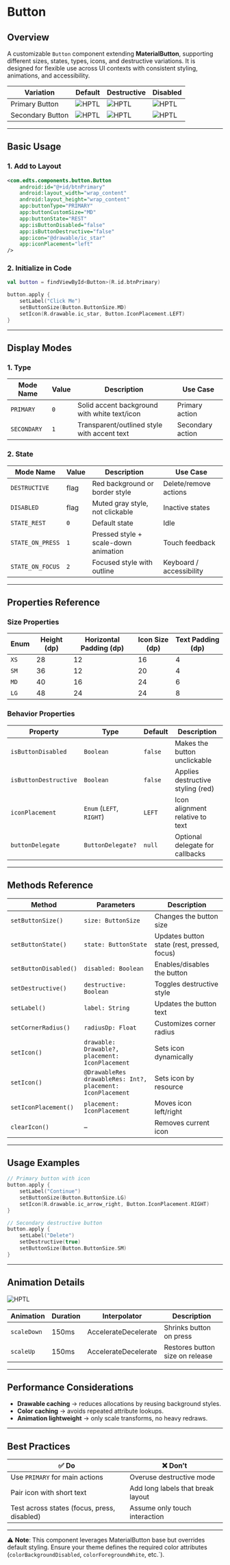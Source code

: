 # Button

## Overview
A customizable `Button` component extending **MaterialButton**, supporting different sizes, states, types, icons, and destructive variations. It is designed for flexible use across UI contexts with consistent styling, animations, and accessibility.


| Variation        | Default                                                                                                                           | Destructive | Disabled                                                                                                                          |
|------------------|-----------------------------------------------------------------------------------------------------------------------------------| ------- |-----------------------------------------------------------------------------------------------------------------------------------|
| Primary Button   | ![HPTL](https://res.cloudinary.com/dpdbzlnhr/image/upload/c_scale,w_200/v1759218901/Screenshot_2025-09-30_at_14.53.03_kyelw4.png) | ![HPTL](https://res.cloudinary.com/dpdbzlnhr/image/upload/c_scale,w_200/v1759219205/Screenshot_2025-09-30_at_14.59.37_pkilt5.png) | ![HPTL](https://res.cloudinary.com/dpdbzlnhr/image/upload/c_scale,w_200/v1759227287/Screenshot_2025-09-30_at_17.13.25_lz7p5z.png) |
| Secondary Button | ![HPTL](https://res.cloudinary.com/dpdbzlnhr/image/upload/c_scale,w_200/v1759227289/Screenshot_2025-09-30_at_17.13.39_dpxlso.png) | ![HPTL](https://res.cloudinary.com/dpdbzlnhr/image/upload/c_scale,w_200/v1759227287/Screenshot_2025-09-30_at_17.13.54_q1ueup.png) | ![HPTL](https://res.cloudinary.com/dpdbzlnhr/image/upload/c_scale,w_200/v1759227287/Screenshot_2025-09-30_at_17.13.25_lz7p5z.png) |

---

## Basic Usage

### 1. Add to Layout

```xml
<com.edts.components.button.Button
    android:id="@+id/btnPrimary"
    android:layout_width="wrap_content"
    android:layout_height="wrap_content"
    app:buttonType="PRIMARY"
    app:buttonCustomSize="MD"
    app:buttonState="REST"
    app:isButtonDisabled="false"
    app:isButtonDestructive="false"
    app:icon="@drawable/ic_star"
    app:iconPlacement="left"
/>
```

### 2. Initialize in Code

```kotlin
val button = findViewById<Button>(R.id.btnPrimary)

button.apply {
    setLabel("Click Me")
    setButtonSize(Button.ButtonSize.MD)
    setIcon(R.drawable.ic_star, Button.IconPlacement.LEFT)
}
```

---

## Display Modes

### 1. Type

| Mode Name | Value | Description | Use Case |
| --------- | ----- | ----------- | -------- |
| `PRIMARY` | `0` | Solid accent background with white text/icon | Primary action |
| `SECONDARY` | `1` | Transparent/outlined style with accent text | Secondary action |

### 2. State

| Mode Name | Value | Description | Use Case |
| --------- | ----- | ----------- | -------- |
| `DESTRUCTIVE` | flag | Red background or border style | Delete/remove actions |
| `DISABLED` | flag | Muted gray style, not clickable | Inactive states |
| `STATE_REST` | `0` | Default state | Idle |
| `STATE_ON_PRESS` | `1` | Pressed style + scale-down animation | Touch feedback |
| `STATE_ON_FOCUS` | `2` | Focused style with outline | Keyboard / accessibility |

---

## Properties Reference

### Size Properties

| Enum | Height (dp) | Horizontal Padding (dp) | Icon Size (dp) | Text Padding (dp) |
| ---- | ----------- | ----------------------- | -------------- | ----------------- |
| `XS` | 28 | 12 | 16 | 4 |
| `SM` | 36 | 12 | 20 | 4 |
| `MD` | 40 | 16 | 24 | 6 |
| `LG` | 48 | 24 | 24 | 8 |

### Behavior Properties

| Property | Type | Default | Description |
| -------- | ---- | ------- | ----------- |
| `isButtonDisabled` | `Boolean` | `false` | Makes the button unclickable |
| `isButtonDestructive` | `Boolean` | `false` | Applies destructive styling (red) |
| `iconPlacement` | `Enum` (`LEFT`, `RIGHT`) | `LEFT` | Icon alignment relative to text |
| `buttonDelegate` | `ButtonDelegate?` | `null` | Optional delegate for callbacks |

---

## Methods Reference

| Method | Parameters | Description |
| ------ | --------- | ----------- |
| `setButtonSize()` | `size: ButtonSize` | Changes the button size |
| `setButtonState()` | `state: ButtonState` | Updates button state (rest, pressed, focus) |
| `setButtonDisabled()` | `disabled: Boolean` | Enables/disables the button |
| `setDestructive()` | `destructive: Boolean` | Toggles destructive style |
| `setLabel()` | `label: String` | Updates the button text |
| `setCornerRadius()` | `radiusDp: Float` | Customizes corner radius |
| `setIcon()` | `drawable: Drawable?, placement: IconPlacement` | Sets icon dynamically |
| `setIcon()` | `@DrawableRes drawableRes: Int?, placement: IconPlacement` | Sets icon by resource |
| `setIconPlacement()` | `placement: IconPlacement` | Moves icon left/right |
| `clearIcon()` | – | Removes current icon |

---

## Usage Examples

```kotlin
// Primary button with icon
button.apply {
    setLabel("Continue")
    setButtonSize(Button.ButtonSize.LG)
    setIcon(R.drawable.ic_arrow_right, Button.IconPlacement.RIGHT)
}

// Secondary destructive button
button.apply {
    setLabel("Delete")
    setDestructive(true)
    setButtonSize(Button.ButtonSize.SM)
}
```

---

## Animation Details

![HPTL](https://res.cloudinary.com/dpdbzlnhr/image/upload/c_scale,w_200/v1759304663/buttongif_jxcgwd.gif)

| Animation | Duration | Interpolator | Description |
| --------- | -------- | ------------ | ----------- |
| `scaleDown` | 150ms | AccelerateDecelerate | Shrinks button on press |
| `scaleUp` | 150ms | AccelerateDecelerate | Restores button size on release |

---

## Performance Considerations
- **Drawable caching** → reduces allocations by reusing background styles.  
- **Color caching** → avoids repeated attribute lookups.  
- **Animation lightweight** → only scale transforms, no heavy redraws.  

---

## Best Practices

| ✅ Do | ❌ Don’t |
| ----- | ------- |
| Use `PRIMARY` for main actions | Overuse destructive mode |
| Pair icon with short text | Add long labels that break layout |
| Test across states (focus, press, disabled) | Assume only touch interaction |

---

⚠️ **Note**: This component leverages MaterialButton base but overrides default styling. Ensure your theme defines the required color attributes (`colorBackgroundDisabled`, `colorForegroundWhite`, etc.`).
